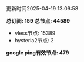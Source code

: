 更新时间2025-04-19 13:09:58

**总订阅: 159**
**总节点: 44589**
- vless节点: 15389
- hysteria2节点: 2

**google ping有效节点: 479**
